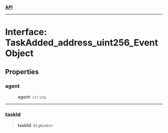 [**API**](../../../README.md)

***

# Interface: TaskAdded\_address\_uint256\_EventObject

## Properties

### agent

> **agent**: `string`

***

### taskId

> **taskId**: `BigNumber`

